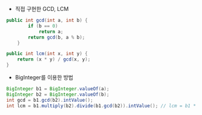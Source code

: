 
- 직접 구현한 GCD, LCM
```java
public int gcd(int a, int b) {
		if (b == 0)
			return a;
		return gcd(b, a % b);
	}

public int lcm(int x, int y) {
	return (x * y) / gcd(x, y);
}
```

- BigInteger를 이용한 방법
```java
BigInteger b1 = BigInteger.valueOf(a);
BigInteger b2 = BigInteger.valueOf(b);
int gcd = b1.gcd(b2).intValue();
int lcm = b1.multiply(b2).divide(b1.gcd(b2)).intValue(); // lcm = b1 * b2 / gcd(b1,b2)
```